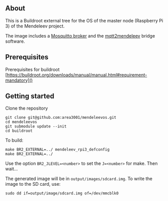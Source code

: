 ## About
This is a Buildroot external tree for the OS of the master node (Raspberry Pi 3) of the Mendeleev project.

The image includes a [Mosquitto broker](https://mosquitto.org/
) and the [mqtt2mendeleev](https://github.com/area3001/mqtt2mendeleev) bridge software.

## Prerequisites
Prerequisites for buildroot [https://buildroot.org/downloads/manual/manual.html#requirement-mandatory]()

## Getting started
Clone the repository
```
git clone git@github.com:area3001/mendeleevos.git
cd mendeleevos
git submodule update --init
cd buildroot
```
To build:
```
make BR2_EXTERNAL=../ mendeleev_rpi3_defconfig
make BR2_EXTERNAL=../
```
Use the option ```BR2_JLEVEL=<number>``` to set the ```J=<number>``` for make. Then wait...

The generated image will be in ```output/images/sdcard.img```. To write the image to the SD card, use:
```
sudo dd if=output/image/sdcard.img of=/dev/mmcblk0
```
